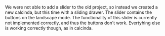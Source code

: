 We were not able to add a slider to the old project, so instead we created a new calcinda, but this time with a sliding drawer.
The slider contains the buttons on the landscape mode.
The functionality of this slider is currently not implemented correctly, and thus the buttons don't work.
Evertyhing else is working correctly though, as in calcinda. 
